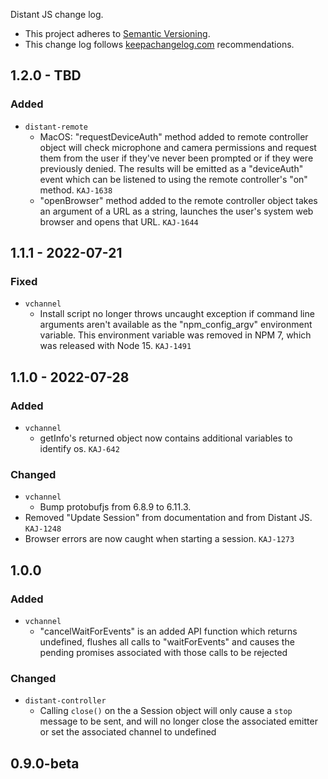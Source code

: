 Distant JS change log.

- This project adheres to [Semantic Versioning](http://semver.org/).
- This change log follows [keepachangelog.com](http://keepachangelog.com/) recommendations.

## 1.2.0 - TBD
### Added
- `distant-remote`
  - MacOS: "requestDeviceAuth" method added to remote controller object will check microphone and camera permissions and request them from the user if they've never been prompted or if they were previously denied. The results will be emitted as a "deviceAuth" event which can be listened to using the remote controller's "on" method. `KAJ-1638`
  - "openBrowser" method added to the remote controller object takes an argument of a URL as a string, launches the user's system web browser and opens that URL. `KAJ-1644`

## 1.1.1 - 2022-07-21
### Fixed
- `vchannel`
  - Install script no longer throws uncaught exception if command line arguments aren't available as the "npm_config_argv" environment variable. This environment variable was removed in NPM 7, which was released with Node 15. `KAJ-1491`

## 1.1.0 - 2022-07-28
### Added
- `vchannel`
  - getInfo's returned object now contains additional variables to identify os. `KAJ-642`

### Changed
- `vchannel`
  - Bump protobufjs from 6.8.9 to 6.11.3.
- Removed "Update Session" from documentation and from Distant JS. `KAJ-1248`
- Browser errors are now caught when starting a session. `KAJ-1273`

## 1.0.0

### Added

- `vchannel`
  - "cancelWaitForEvents" is an added API function which returns undefined, flushes all calls to "waitForEvents" and causes the pending promises associated with those calls to be rejected

### Changed
- `distant-controller`
  - Calling `close()` on the a Session object will only cause a `stop` message to be sent, and will no longer close the associated emitter or set the associated channel to undefined

## 0.9.0-beta
